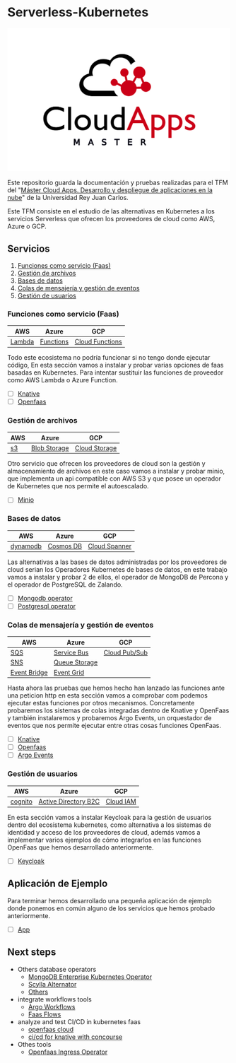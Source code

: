 # Serverless-Kubernetes

![Master Cloud apps ](./out/masterCloudApps.png)

Este repositorio guarda la documentación y pruebas realizadas para el TFM del 
"[Máster Cloud Apps. Desarrollo y despliegue de aplicaciones en la nube](https://www.codeurjc.es/mastercloudapps/)" de la Universidad Rey Juan Carlos.

Este TFM consiste en el estudio de las alternativas en Kubernetes a los servicios Serverless
que ofrecen los proveedores de cloud como AWS, Azure o GCP.

## Servicios

1. [Funciones como servicio (Faas)](#funciones-como-servicio-faas)
1. [Gestión de archivos](#gestión-de-archivos)
1. [Bases de datos](#bases-de-datos)
1. [Colas de mensajería y gestión de eventos](#colas-de-mensajería-y-gestión-de-eventos)
1. [Gestión de usuarios](#gestión-de-usuarios)

### Funciones como servicio (Faas)

| AWS                                         | Azure                                                              | GCP                                                   |
|---------------------------------------------|--------------------------------------------------------------------|-------------------------------------------------------|
| [Lambda](https://aws.amazon.com/es/lambda/) | [Functions](https://azure.microsoft.com/es-es/services/functions/) | [Cloud Functions](https://cloud.google.com/functions) |

Todo este ecosistema no podría funcionar si no tengo donde ejecutar código, En esta sección vamos a instalar y probar varias opciones de faas basadas en Kubernetes. Para intentar sustituir las funciones de proveedor como AWS Lambda o Azure Function.

- [ ] [Knative](/1.faas/knative/readme.md)
- [ ] [Openfaas](/1.faas/openFaas/readme.md)
<!-- - [ ] [Openwisk](/1.faas/openwisk/readme.md) -->

### Gestión de archivos

| AWS                                 | Azure                                                                     | GCP                                                         |
|-------------------------------------|---------------------------------------------------------------------------|-------------------------------------------------------------|
| [s3](https://aws.amazon.com/es/s3/) | [Blob Storage](https://azure.microsoft.com/es-es/services/storage/blobs/) | [Cloud Storage](https://cloud.google.com/storage?hl=es-419) |

Otro servicio que ofrecen los proveedores de cloud son la gestión y almacenamiento de archivos en este caso vamos a instalar y probar minio,
que implementa un api compatible con AWS S3 y que posee un operador de Kubernetes que nos permite el autoescalado.

- [ ] [Minio](/2.GestionArchivos/minio/readme.md)

### Bases de datos

| AWS                                             | Azure                                                              | GCP                                               |
|-------------------------------------------------|--------------------------------------------------------------------|---------------------------------------------------|
| [dynamodb](https://aws.amazon.com/es/dynamodb/) | [Cosmos DB](https://azure.microsoft.com/es-es/services/cosmos-db/) | [Cloud Spanner](https://cloud.google.com/spanner) |

Las alternativas a las bases de datos administradas por los proveedores de cloud serian los Operadores Kubernetes de bases de datos,
en este trabajo vamos a instalar y probar 2 de ellos, el operador de MongoDB de Percona y el operador de PostgreSQL de Zalando.

- [ ] [Mongodb operator](/3.BasesDeDatos/perconaMongodb/readme.md)
- [ ] [Postgresql operator](/3.BasesDeDatos/zalandoPostgresOperator/readme.md)

### Colas de mensajería y gestión de eventos

| AWS                                                    | Azure                                                                       | GCP                                                   |
|--------------------------------------------------------|-----------------------------------------------------------------------------|-------------------------------------------------------|
| [SQS](https://aws.amazon.com/es/sqs/)                  | [Service Bus](https://azure.microsoft.com/es-es/services/service-bus/)      | [Cloud Pub/Sub](https://cloud.google.com/pubsub/docs) |
| [SNS](https://aws.amazon.com/es/sns/)                  | [Queue Storage](https://azure.microsoft.com/es-es/services/storage/queues/) |                                                       |
| [Event Bridge](https://aws.amazon.com/es/eventbridge/) | [Event Grid](https://azure.microsoft.com/es-es/services/event-grid/)        |                                                       |

Hasta ahora las pruebas que hemos hecho han lanzado las funciones ante una peticion http
en esta sección vamos a comprobar com podemos ejecutar estas funciones por otros mecanismos.
Concretamente probaremos los sistemas de colas integradas dentro de Knative y OpenFaas y también
instalaremos y probaremos Argo Events, un orquestador de eventos que nos permite ejecutar entre otras cosas funciones OpenFaas.

- [ ] [Knative](/4.ColasEventos/Knative/events.md)
- [ ] [Openfaas](/4.ColasEventos/openFaas/events.md)
- [ ] [Argo Events](/4.ColasEventos/ArgoEvents/readme.md)

### Gestión de usuarios

| AWS                                           | Azure                                                                                                        | GCP                                       |
|-----------------------------------------------|--------------------------------------------------------------------------------------------------------------|-------------------------------------------|
| [cognito](https://aws.amazon.com/es/cognito/) | [Active Directory B2C](https://azure.microsoft.com/es-es/services/active-directory/external-identities/b2c/) | [Cloud IAM](https://cloud.google.com/iam) |

En esta sección vamos a instalar Keycloak para la gestión de usuarios dentro del ecosistema kubernetes, como alternativa a los sistemas de identidad y acceso de los proveedores de cloud,
además vamos a implementar varios ejemplos de cómo integrarlos en las funciones OpenFaas que hemos desarrollado anteriormente.

- [ ] [Keycloak](/5.Usuarios/Keycloack/readme.md)

## Aplicación de Ejemplo

Para terminar hemos desarrollado una pequeña aplicación de ejemplo donde ponemos en común alguno de los servicios que hemos probado anteriormente.

- [ ] [App](/6.app/readme.md)

## Next steps

- Others database operators
  - [MongoDB Enterprise Kubernetes Operator](https://github.com/mongodb/mongodb-enterprise-kubernetes)
  - [Scylla Alternator](https://docs.scylladb.com/using-scylla/alternator/)
  - [Others](https://operatorhub.io/?category=Database)
- integrate workflows tools
  - [Argo Workflows](https://argoproj.github.io/projects/argo)
  - [Faas Flows](https://github.com/s8sg/faas-flow)
- analyze and test CI/CD in kubernetes faas
  - [openfaas cloud](https://github.com/openfaas/openfaas-cloud)
  - [ci/cd for knative with concourse](https://medium.com/aptomi/ci-cd-for-knative-serverless-apps-on-kubernetes-with-concourse-54bafef51767)
- Othes tools
  - [Openfaas Ingress Operator](https://github.com/openfaas/ingress-operator)
